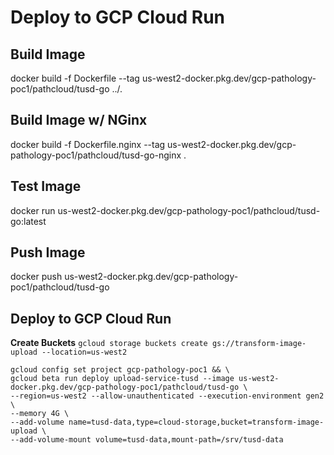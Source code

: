 # Deploy to GCP Cloud Run

## Build Image
docker build -f Dockerfile --tag us-west2-docker.pkg.dev/gcp-pathology-poc1/pathcloud/tusd-go ../.

## Build Image w/ NGinx
docker build -f Dockerfile.nginx --tag us-west2-docker.pkg.dev/gcp-pathology-poc1/pathcloud/tusd-go-nginx .

## Test Image
docker run us-west2-docker.pkg.dev/gcp-pathology-poc1/pathcloud/tusd-go:latest

## Push Image
docker push us-west2-docker.pkg.dev/gcp-pathology-poc1/pathcloud/tusd-go

## Deploy to GCP Cloud Run
**Create Buckets**
`gcloud storage buckets create gs://transform-image-upload --location=us-west2`

```
gcloud config set project gcp-pathology-poc1 && \
gcloud beta run deploy upload-service-tusd --image us-west2-docker.pkg.dev/gcp-pathology-poc1/pathcloud/tusd-go \
--region=us-west2 --allow-unauthenticated --execution-environment gen2 \
--memory 4G \
--add-volume name=tusd-data,type=cloud-storage,bucket=transform-image-upload \
--add-volume-mount volume=tusd-data,mount-path=/srv/tusd-data
```